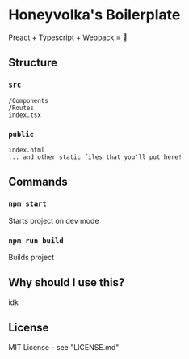 # Honeyvolka's Boilerplate
Preact + Typescript + Webpack = 🤤

## Structure
### ```src```
```
/Components
/Routes
index.tsx
```
### ```public```
```
index.html
... and other static files that you'll put here!
```

## Commands
### ```npm start```
Starts project on dev mode
### ```npm run build```
Builds project

## Why should I use this?
idk

## License
MIT License - see "LICENSE.md"
